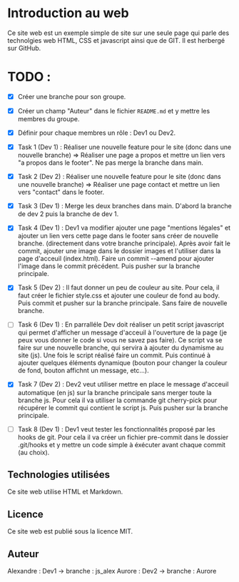 # Introduction au web

Ce site web est un exemple simple de site sur une seule page qui parle des technolgies web HTML, CSS et javascript ainsi que de GIT. Il est herbergé sur GitHub.

# TODO :

- [x] Créer une branche pour son groupe.
- [x] Créer un champ "Auteur" dans le fichier `README.md` et y mettre les membres du groupe.
- [x] Définir pour chaque membres un rôle : Dev1 ou Dev2.
- [x]  Task 1 (Dev 1) : Réaliser une nouvelle feature pour le site (donc dans une nouvelle branche) => Réaliser une page a propos et mettre un lien vers "a propos dans le footer". Ne pas merge la branche dans main.
- [x] Task 2 (Dev 2) : Réaliser une nouvelle feature pour le site (donc dans une nouvelle branche) => Réaliser une page contact et mettre un lien vers "contact" dans le footer.
- [x] Task 3 (Dev 1) : Merge les deux branches dans main. D'abord la branche de dev 2 puis la branche de dev 1.
- [x] Task 4 (Dev 1) : Dev1 va modifier ajouter une page "mentions légales" et ajouter un lien vers cette page dans le footer sans créer de nouvelle branche. (directement dans votre branche principale). Après avoir fait le commit, ajouter une image dans le dossier images et l'utiliser dans la page d'acceuil (index.html). Faire un commit --amend pour ajouter l'image dans le commit précédent. Puis pusher sur la branche principale.
- [x] Task 5 (Dev 2) : Il faut donner un peu de couleur au site. Pour cela, il faut créer le fichier style.css et ajouter une couleur de fond au body. Puis commit et pusher sur la branche principale. Sans faire de nouvelle branche.
- [ ] Task 6 (Dev 1) : En parralléle Dev doit réaliser un petit script javascript qui permet d'afficher un message d'acceuil à l'ouverture de la page (je peux vous donner le code si vous ne savez pas faire). Ce script va se faire sur une nouvelle branche, qui servira à ajouter du dynamisme au site (js). Une fois le script réalisé faire un commit. Puis continué à ajouter quelques éléments dynamique (bouton pour changer la couleur de fond, bouton affichnt un message, etc...).
- [x] Task 7 (Dev 2) : Dev2 veut utiliser mettre en place le message d'acceuil automatique (en js) sur la branche principale sans merger toute la branche js. Pour cela il va utiliser la commande git cherry-pick pour récupérer le commit qui contient le script js. Puis pusher sur la branche principale.
- [ ] Task 8 (Dev 1) : Dev1 veut tester les fonctionnalités proposé par les hooks de git. Pour cela il va créer un fichier pre-commit dans le dossier .git/hooks et y mettre un code simple à éxécuter avant chaque commit (au choix).




## Technologies utilisées

Ce site web utilise HTML et Markdown.

## Licence

Ce site web est publié sous la licence MIT.

## Auteur
Alexandre : Dev1 -> branche : js_alex
Aurore  : Dev2 -> branche : Aurore